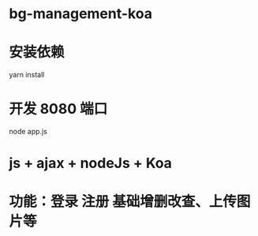 # bg-management-koa

# 安装依赖
yarn install

# 开发 8080 端口
node app.js


# js + ajax + nodeJs + Koa

# 功能：登录 注册 基础增删改查、上传图片等
